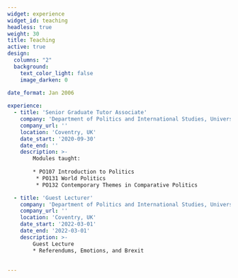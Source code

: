 ```yaml
---
widget: experience
widget_id: teaching
headless: true
weight: 30
title: Teaching
active: true
design:
  columns: "2"
  background:
    text_color_light: false
    image_darken: 0
    
date_format: Jan 2006

experience:
  - title: 'Senior Graduate Tutor Associate'
    company: 'Department of Politics and International Studies, University of Warwick'
    company_url: ''
    location: 'Coventry, UK'
    date_start: '2020-09-30'
    date_end: ''
    description: >-
        Modules taught:
        
        * PO107 Introduction to Politics
         * PO131 World Politics
         * PO132 Contemporary Themes in Comparative Politics

  - title: 'Guest Lecturer'
    company: 'Department of Politics and International Studies, University of Warwick'
    company_url: ''
    location: 'Coventry, UK'
    date_start: '2022-03-01'
    date_end: '2022-03-01'
    description: >-
        Guest Lecture
        * Referendums, Emotions, and Brexit
  
               
---
```

